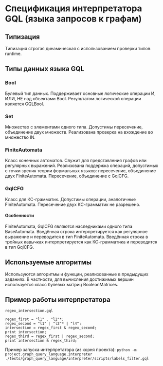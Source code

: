 # Спецификация интерпретатора GQL (языка запросов к графам)
## Типизация
Типизация строгая динамическая с использованием проверки типов runtime.

## Типы данных языка GQL
### Bool
Булевый тип данных. Поддерживает основные логические операции И, ИЛИ, НЕ над объектами Bool.
Результатом логической операции является GQLBool.
### Set
Множество с элементами одного типа. Допустимы пересечение, объединение двух множеств. Реализована проверка на вхождение во множество IN.
### FiniteAutomata
Класс конечных автоматов. Служит для представления графов или регулярных выражений. Реализована поддержка операций, допустимых с точки зрения теории формальных языков: пересечение, объединение двух FiniteAutomata. Пересечение, объединение с GqlCFG.
### GqlCFG
Класс для КС-грамматик. Допустимы операции, аналогичные FiniteAutomata. Пересечение двух КС-грамматик не разрешено.


#### Особенности
FiniteAutomata, GqlCFG являются наследниками одного типа BaseAutomata.
Введённая строка интерпретируется как регулярное выражение и переводится в тип FiniteAutomata.
Введённая строка в тройных кавычках интерпретируется как КС-грамматика и переводится в тип GqlCFG.

## Используемые алгоритмы
Используются алгоритмы и функции, реализованные в предыдущих заданиях. В частности, для вычисления достижимых вершин используется класс булевых матриц BooleanMatrices.

## Пример работы интерпретатора
`regex_intersection.gql`
```
regex_first = "l1" . "l2"*;
regex_second = "l1" | "l2"* | "l4";
intersection = regex_first & regex_second;
print intersection;
regex_third = regex_first | regex_second;
print intersection & regex_third;
```
Пример запуска интерпретатора (из корня проекта):
`python -m project.graph_query_language.interpreter ./tests/graph_query_language/interpreter/scripts/labels_filter.gql`
